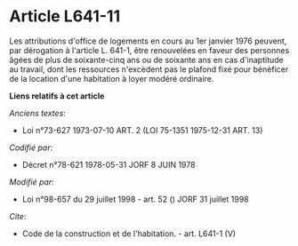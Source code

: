 # Article L641-11

Les attributions d'office de logements en cours au 1er janvier 1976 peuvent, par dérogation à l'article L. 641-1, être
renouvelées en faveur des personnes âgées de plus de soixante-cinq ans ou de soixante ans en cas d'inaptitude au travail,
dont les ressources n'excèdent pas le plafond fixé pour bénéficer de la location d'une habitation à loyer modéré ordinaire.

**Liens relatifs à cet article**

_Anciens textes_:

  - Loi n°73-627 1973-07-10 ART. 2 (LOI 75-1351 1975-12-31 ART. 13)

_Codifié par_:

  - Décret n°78-621 1978-05-31 JORF 8 JUIN 1978

_Modifié par_:

  - Loi n°98-657 du 29 juillet 1998 - art. 52 () JORF 31 juillet 1998

_Cite_:

  - Code de la construction et de l'habitation. - art. L641-1 (V)
